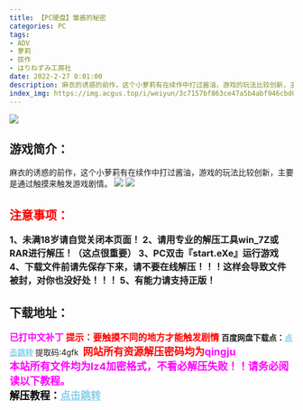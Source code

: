 ```yaml
---
title: 【PC硬盘】雏酱的秘密
categories: PC
tags:
- ADV
- 萝莉
- 拔作
- はりねずみ工房社
date: 2022-2-27 0:01:00
description: 麻衣的诱惑的前作，这个小萝莉有在续作中打过酱油，游戏的玩法比较创新，主要是通过触摸来触发游戏剧情。
index_img: https://img.acgus.top/i/weiyun/3c7157bf863ce47a5b4abf946cbd024c88ee2dd4de447f04daa562b199478d282a5c6b9ac120468aa8172b6b243bfc94.webp
---
```

![](https://img.acgus.top/i/weiyun/3c7157bf863ce47a5b4abf946cbd024c88ee2dd4de447f04daa562b199478d282a5c6b9ac120468aa8172b6b243bfc94.webp)
## 游戏简介：
麻衣的诱惑的前作，这个小萝莉有在续作中打过酱油，游戏的玩法比较创新，主要是通过触摸来触发游戏剧情。
![](https://img.acgus.top/i/weiyun/535fd503f91a50cff66e99c08e9510851a1d454feb264f25bdb88b5da0efd04f7b93c1910c5d5ce18add1ef3345c8309.webp)
![](https://img.acgus.top/i/weiyun/b194f9cee7a6b91b3d218f3643d428fff231c1b9ff72614baadfd05d7f637040ecf0cab1946b8d8542b69b0302c48198.webp)


## <font color=#FF0000 >注意事项：</font>
<font size=3><b>1、未满18岁请自觉关闭本页面！
2、请用专业的解压工具win_7Z或RAR进行解压！（这点很重要）
3、PC双击『start.eXe』运行游戏
4、下载文件前请先保存下来，请不要在线解压！！！这样会导致文件被封，对你也没好处！！！
5、有能力请支持正版！</b></font>

## 下载地址：
<font color=#FF00FF size=3><b>已打中文补丁</b></font>
<font color=#FF0000 size=3>**提示：要触摸不同的地方才能触发剧情**</font>
<b>百度网盘下载点：</b><a href="https://pan.baidu.com/s/1sR-Yb2lk4IarrhNSzTotdg?pwd=4gfk" style="color: #87CEEB;"><b>点击跳转</b></a> 提取码:4gfk
<a style="padding: 0" href="https://post.qingju.org/AD/"><img style="max-width:100%" src="https://img.acgus.top/i/2024/07/478f689b8021d8d499ab43d21acf137a.gif" alt=""></a>
<b><font color=#FF0000 size=4>网站所有资源解压密码均为</b></font><b><font color=#FF00FF size=4>qingju</font><font color=#FF0000 ></font></b><br><b><font color=#FF00FF size=4>本站所有文件均为lz4加密格式，不看必解压失败！！请务必阅读以下教程。</b></font><br><b><font color=#000 size=4>解压教程：</b><a href="https://post.qingju.org/tutorial/000/" style="color: #87CEEB;"><b>点击跳转</b></a>